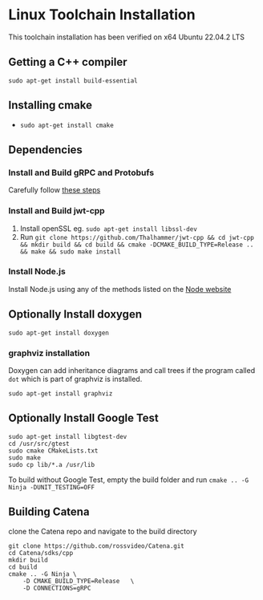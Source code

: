 # Linux Toolchain Installation

This toolchain installation has been verified on x64 Ubuntu 22.04.2 LTS

## Getting a C++ compiler

`sudo apt-get install build-essential`

## Installing cmake

* `sudo apt-get install cmake`

## Dependencies

### Install and Build gRPC and Protobufs

Carefully follow [these steps](https://grpc.io/docs/languages/cpp/quickstart/)

### Install and Build jwt-cpp

1. Install openSSL eg. `sudo apt-get install libssl-dev`
2. Run `git clone https://github.com/Thalhammer/jwt-cpp && cd jwt-cpp && mkdir build && cd build && cmake -DCMAKE_BUILD_TYPE=Release ..  && make && sudo make install`

### Install Node.js
Install Node.js using any of the methods listed on the [Node website](https://nodejs.org/en/download/package-manager)

## Optionally Install doxygen

`sudo apt-get install doxygen`

### graphviz installation

Doxygen can add inheritance diagrams and call trees if the program called `dot`
which is part of graphviz is installed.

`sudo apt-get install graphviz`

## Optionally Install Google Test

```
sudo apt-get install libgtest-dev
cd /usr/src/gtest
sudo cmake CMakeLists.txt
sudo make
sudo cp lib/*.a /usr/lib
``` 

To build without Google Test, empty the build folder and run
`cmake .. -G Ninja -DUNIT_TESTING=OFF`


## Building Catena
clone the Catena repo and navigate to the build directory
```
git clone https://github.com/rossvideo/Catena.git
cd Catena/sdks/cpp
mkdir build
cd build
cmake .. -G Ninja \
	-D CMAKE_BUILD_TYPE=Release   \
    -D CONNECTIONS=gRPC
```

